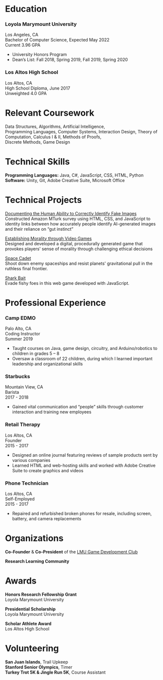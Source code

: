 # Education
 
### Loyola Marymount University
Los Angeles, CA  
Bachelor of Computer Science, Expected May 2022  
Current 3.96 GPA  
- University Honors Program  
- Dean’s List: Fall 2018, Spring 2019, Fall 2019, Spring 2020  

### Los Altos High School
Los Altos, CA  
High School Diploma, June 2017  
Unweighted 4.0 GPA  

# Relevant Coursework

Data Structures, Algorithms, Artificial Intelligence,  
Programming Languages, Computer Systems, Interaction Design,
Theory of Computation, Calculus I & II, Methods of Proofs,  
Discrete Methods, Game Design  

# Technical Skills

**Programming Languages:** Java, C#, JavaScript, CSS, HTML, Python  
**Software:** Unity, Git, Adobe Creative Suite, Microsoft Office  

# Technical Projects
[Documenting the Human Ability to Correctly Identify Fake Images](https://digitalcommons.lmu.edu/cgi/viewcontent.cgi?article=1251&context=honors-research-and-exhibition)  
Constructed Amazon MTurk survey using HTML, CSS, and JavaScript to identity links between how accurately people identify AI-generated images and their reliance on “gut instinct”  

[Establishing Morality through Video Games](https://digitalcommons.lmu.edu/cgi/viewcontent.cgi?article=1153&context=honors-grants-and-fellowships)  
Designed and developed a digital, procedurally generated game that provokes players' sense of morality through challenging ethical decisions  

[Space Cadet](https://booker-m.github.io/Space-Cadet/)  
Shoot down enemy spaceships and resist planets' gravitational pull in the ruthless final frontier.  

[Shark Bait](https://meganmrichardson.github.io/sharkbait/)  
Evade fishy foes in this web game developed with JavaScript.  

# Professional Experience

### Camp EDMO
Palo Alto, CA  
Coding Instructor  
Summer 2019  
- Taught courses on Java, game design, circuitry, and Arduino/robotics to children in grades 5 – 8
- Oversaw a classroom of 22 children, during which I learned important leadership and organizational skills  

### Starbucks
Mountain View, CA  
Barista  
2017 - 2018  
- Gained vital communication and “people” skills through customer interaction and training new employees

### Retail Therapy
Los Altos, CA  
Founder  
2015 - 2017  
- Designed an online journal featuring reviews of sample products sent by various companies
- Learned HTML and web-hosting skills and worked with Adobe Creative Suite to create graphics and videos

### Phone Technician
Los Altos, CA  
Self-Employed  
2015 - 2017  
- Repaired and refurbished broken phones for resale, including screen, battery, and camera replacements  

# Organizations

**Co-Founder** & **Co-President** of the [LMU Game Development Club](https://www.facebook.com/lmugamedev/)  

**Research Learning Community**  

# Awards

**Honors Research Fellowship Grant**  
Loyola Marymount University

**Presidential Scholarship**  
Loyola Marymount University

**Scholar Athlete Award**  
Los Altos High School  
  
# Volunteering

**San Juan Islands**, Trail Upkeep  
**Stanford Senior Olympics**, Timer  
**Turkey Trot 5K & Jingle Run 5K**, Course Assistant  
